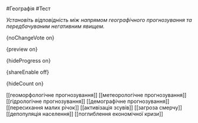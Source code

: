 #Географія #Тест

*Установіть відповідність між напрямом географічного прогнозування та передбачуваним негативним явищем.*

{noChangeVote on}

{preview on}

{hideProgress on}

{shareEnable off}

{hideCount on}

[[геоморфологічне прогнозування]]
[[метеорологічне прогнозування]]
[[гідрологічне прогнозування]]
[[демографічне прогнозування]]
[[пересихання малих річок]]
[[активізація зсувів]]
[[загроза смерчу]]
[[депопуляція населення]]
[[поглиблення економічної кризи]]
